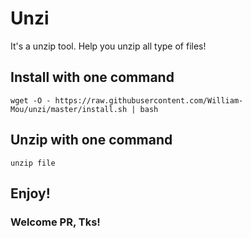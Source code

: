 
# Unzi
It's a unzip tool. 
Help you unzip all type of files! 

## Install with one command
```
wget -O - https://raw.githubusercontent.com/William-Mou/unzi/master/install.sh | bash
```

## Unzip with one command
```
unzip file
```

## Enjoy!

### Welcome PR, Tks!
